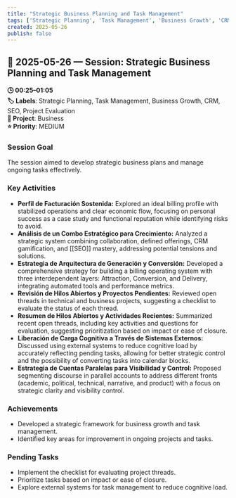 ```yaml
---
title: "Strategic Business Planning and Task Management"
tags: ['Strategic Planning', 'Task Management', 'Business Growth', 'CRM', 'SEO', 'Project Evaluation']
created: 2025-05-26
publish: false
---
```


## 📅 2025-05-26 — Session: Strategic Business Planning and Task Management

**🕒 00:25–01:05**  
**🏷️ Labels**: Strategic Planning, Task Management, Business Growth, CRM, SEO, Project Evaluation  
**📂 Project**: Business  
**⭐ Priority**: MEDIUM  


### Session Goal
The session aimed to develop strategic business plans and manage ongoing tasks effectively.

### Key Activities
- **Perfil de Facturación Sostenida:** Explored an ideal billing profile with stabilized operations and clear economic flow, focusing on personal success as a case study and functional reputation while identifying risks to avoid.
- **Análisis de un Combo Estratégico para Crecimiento:** Analyzed a strategic system combining collaboration, defined offerings, CRM gamification, and [[SEO]] mastery, addressing potential tensions and solutions.
- **Estrategia de Arquitectura de Generación y Conversión:** Developed a comprehensive strategy for building a billing operating system with three interdependent layers: Attraction, Conversion, and Delivery, integrating automated tools and performance metrics.
- **Revisión de Hilos Abiertos y Proyectos Pendientes:** Reviewed open threads in technical and business projects, suggesting a checklist to evaluate the status of each thread.
- **Resumen de Hilos Abiertos y Actividades Recientes:** Summarized recent open threads, including key activities and questions for evaluation, suggesting prioritization based on impact or ease of closure.
- **Liberación de Carga Cognitiva a Través de Sistemas Externos:** Discussed using external systems to reduce cognitive load by accurately reflecting pending tasks, allowing for better strategic control and the possibility of converting tasks into calendar blocks.
- **Estrategia de Cuentas Paralelas para Visibilidad y Control:** Proposed segmenting discourse in parallel accounts to address different fronts (academic, political, technical, narrative, and product) with a focus on strategic clarity and visibility control.

### Achievements
- Developed a strategic framework for business growth and task management.
- Identified key areas for improvement in ongoing projects and tasks.

### Pending Tasks
- Implement the checklist for evaluating project threads.
- Prioritize tasks based on impact or ease of closure.
- Explore external systems for task management to reduce cognitive load.
